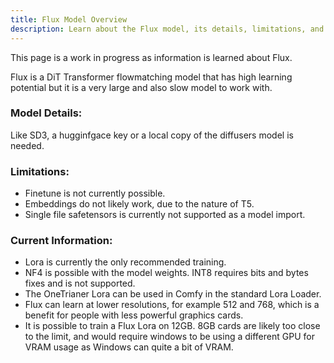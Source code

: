 ```yaml
---
title: Flux Model Overview
description: Learn about the Flux model, its details, limitations, and current information for training with OneTrainer.
---
```


This page is a work in progress as information is learned about Flux. 

Flux is a DiT Transformer flowmatching model that has high learning potential but it is a very large and also slow model to work with.

### Model Details:
Like SD3, a hugginfgace key or a local copy of the diffusers model is needed.

### Limitations:
* Finetune is not currently possible.
* Embeddings do not likely work, due to the nature of T5.
* Single file safetensors is currently not supported as a model import.

### Current Information:
* Lora is currently the only recommended training.
* NF4 is possible with the model weights. INT8 requires bits and bytes fixes and is not supported.
* The OneTrianer Lora can be used in Comfy in the standard Lora Loader.
* Flux can learn at lower resolutions, for example 512 and 768, which is a benefit for people with less powerful graphics cards.
* It is possible to train a Flux Lora on 12GB.  8GB cards are likely too close to the limit, and would require windows to be using a different GPU for VRAM usage as Windows can quite a bit of VRAM.
